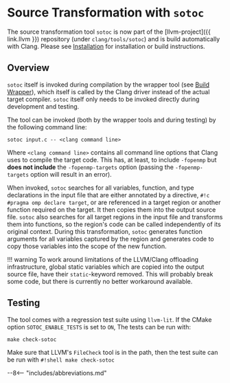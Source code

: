 # Source Transformation with `sotoc`

The source transformation tool `sotoc` is now part of the [llvm-project]({{ link.llvm }})
repository (under `clang/tools/sotoc`) and is build automatically with Clang.
Please see [Installation](install.md) for installation or build instructions.

## Overview
`sotoc` itself is invoked during compilation by the wrapper tool (see [Build Wrapper](build_wrapper.md)),
which itself is called by the Clang driver instead of the actual target compiler.
`sotoc` itself only needs to be invoked directly during development and testing.

The tool can be invoked (both by the wrapper tools and during testing) by the following command line:

``` shell
sotoc input.c -- <clang command line>
```

Where `<clang command line>` contains all command line options that Clang uses to compile the target code.
This has, at least, to include `-fopenmp` but **does not include** the `-fopenmp-targets` option (passing the `-fopenmp-targets` option will result in an error).

When invoked, `sotoc` searches for all variables, function, and type declarations in the input file that are either annotated by a directive, `#!c #pragma omp declare target`,
or are referenced in a target region or another function required on the target.
It then copies them into the output source file.
`sotoc` also searches for all target regions in the input file and transforms them into functions,
so the region's code can be called independently of its original context.
During this transformation, `sotoc` generates function arguments for all variables captured by the region and generates code to copy those variables into the scope of the new function.

!!! warning
    To work around limitations of the LLVM/Clang offloading infrastructure,
    global static variables which are copied into the output source file,
    have their `static`-keyword removed.
    This will probably break some code, but there is currently no better workaround available.

## Testing
The tool comes with a regression test suite using `llvm-lit`.
If the CMake option `SOTOC_ENABLE_TESTS` is set to `ON`, The tests can be run with:

``` shell
make check-sotoc
```

Make sure that LLVM's `FileCheck` tool is in the path, then the test suite can be run with `#!shell make check-sotoc`

--8<-- "includes/abbreviations.md"
